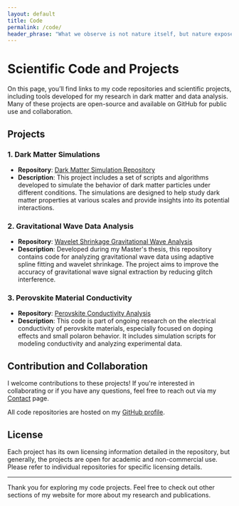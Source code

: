 ```yaml
---
layout: default
title: Code
permalink: /code/
header_phrase: "What we observe is not nature itself, but nature exposed to our method of questioning. - Werner Heisenberg"
---
```


# Scientific Code and Projects

On this page, you’ll find links to my code repositories and scientific projects, including tools developed for my research in dark matter and data analysis. Many of these projects are open-source and available on GitHub for public use and collaboration.

## Projects

### 1. Dark Matter Simulations
- **Repository**: [Dark Matter Simulation Repository](https://github.com/your-username/dark-matter-simulations)
- **Description**: This project includes a set of scripts and algorithms developed to simulate the behavior of dark matter particles under different conditions. The simulations are designed to help study dark matter properties at various scales and provide insights into its potential interactions.

### 2. Gravitational Wave Data Analysis
- **Repository**: [Wavelet Shrinkage Gravitational Wave Analysis](https://github.com/your-username/gravitational-wave-analysis)
- **Description**: Developed during my Master's thesis, this repository contains code for analyzing gravitational wave data using adaptive spline fitting and wavelet shrinkage. The project aims to improve the accuracy of gravitational wave signal extraction by reducing glitch interference.

### 3. Perovskite Material Conductivity
- **Repository**: [Perovskite Conductivity Analysis](https://github.com/your-username/perovskite-conductivity)
- **Description**: This code is part of ongoing research on the electrical conductivity of perovskite materials, especially focused on doping effects and small polaron behavior. It includes simulation scripts for modeling conductivity and analyzing experimental data.

## Contribution and Collaboration

I welcome contributions to these projects! If you're interested in collaborating or if you have any questions, feel free to reach out via my [Contact](/contact/) page. 

All code repositories are hosted on my [GitHub profile](https://github.com/your-username).

## License
Each project has its own licensing information detailed in the repository, but generally, the projects are open for academic and non-commercial use. Please refer to individual repositories for specific licensing details.

---

Thank you for exploring my code projects. Feel free to check out other sections of my website for more about my research and publications.
